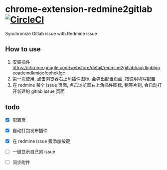 # chrome-extension-redmine2gitlab  [![CircleCI](https://circleci.com/gh/liubiantao/chrome-extension-redmine2gitlab.svg?style=svg)](https://circleci.com/gh/liubiantao/chrome-extension-redmine2gitlab)

Synchronize Gitlab issue with Redmine issue

## How to use

1.  安装插件 https://chrome.google.com/webstore/detail/redmine2gitlab/iaoldkgblgoeoademdkmioofoohoklgc
2.  第一次使用, 点击浏览器右上角插件图标, 会弹出配置页面, 按说明填写配置
3.  在 redmine 某个 issue 页面, 点击浏览器右上角插件图标, 稍等片刻, 会自动打开新建的 gitlab issue 页面

## todo

- [x] 配置页
- [x] 自动打包发布插件
- [x] 在 redmine issue 旁添加按键
- [ ] 一键显示自己的 issue
- [ ] 同步附件

